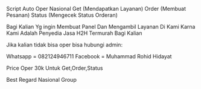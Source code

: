 Script Auto Oper Nasional Get (Mendapatkan Layanan) Order (Membuat Pesanan) Status (Mengecek Status Orderan)

Bagi Kalian Yg ingin Membuat Panel Dan Mengambil Layanan Di Kami Karna Kami Adalah Penyedia Jasa H2H Termurah Bagi Kalian

Jika kalian tidak bisa oper bisa hubungi admin:

Whatsapp = 082124946711 Facebook = Muhammad Rohid Hidayat

Price Oper 30k Untuk Get,Order,Status

Best Regard Nasional Group
